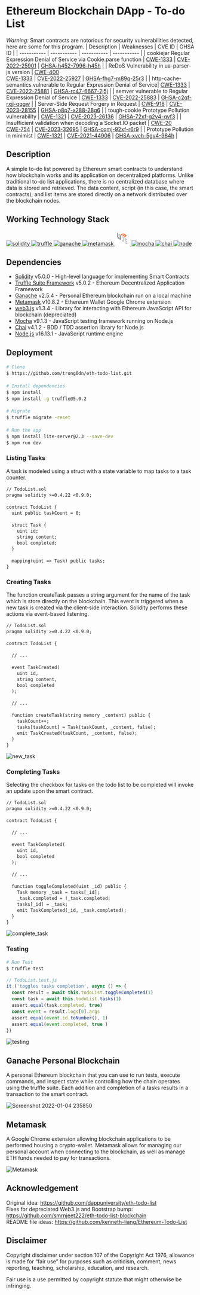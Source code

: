 # Ethereum Blockchain DApp - To-do List

*Warning:* Smart contracts are notorious for security vulnerabilities detected, here are some for this program.
| Description | Weaknesses  |   CVE ID    |   GHSA ID   |
| ----------- | ----------- | ----------- | ----------- |
| cookiejar Regular Expression Denial of Service via Cookie.parse function | [CWE-1333](https://cwe.mitre.org/data/definitions/1333.html) | [CVE-2022-25901](https://nvd.nist.gov/vuln/detail/CVE-2022-25901) | [GHSA-h452-7996-h45h](https://github.com/advisories/GHSA-h452-7996-h45h) |
| ReDoS Vulnerability in ua-parser-js version | [CWE-400](https://cwe.mitre.org/data/definitions/400.html) <br/> [CWE-1333](https://cwe.mitre.org/data/definitions/1333.html) | [CVE-2022-25927](https://nvd.nist.gov/vuln/detail/CVE-2022-25927) | [GHSA-fhg7-m89q-25r3](https://github.com/advisories/GHSA-fhg7-m89q-25r3) |
| http-cache-semantics vulnerable to Regular Expression Denial of Service| [CWE-1333](https://cwe.mitre.org/data/definitions/1333.html)  | [CVE-2022-25881](https://nvd.nist.gov/vuln/detail/CVE-2022-25881) | [GHSA-rc47-6667-2j5j](https://github.com/advisories/GHSA-rc47-6667-2j5j) |
| semver vulnerable to Regular Expression Denial of Service | [CWE-1333](https://cwe.mitre.org/data/definitions/1333.html) | [CVE-2022-25883](https://nvd.nist.gov/vuln/detail/CVE-2022-25883) | [GHSA-c2qf-rxjj-qqgw](https://github.com/advisories/GHSA-c2qf-rxjj-qqgw) |
| Server-Side Request Forgery in Request | [CWE-918](https://cwe.mitre.org/data/definitions/918.html) | [CVE-2023-28155](https://nvd.nist.gov/vuln/detail/CVE-2023-28155) | [GHSA-p8p7-x288-28g6](https://github.com/advisories/GHSA-p8p7-x288-28g6) |
| tough-cookie Prototype Pollution vulnerability | [CWE-1321](https://cwe.mitre.org/data/definitions/1321.html) | [CVE-2023-26136](https://nvd.nist.gov/vuln/detail/CVE-2023-26136) | [GHSA-72xf-g2v4-qvf3](https://github.com/advisories/GHSA-72xf-g2v4-qvf3) |
| Insufficient validation when decoding a Socket.IO packet | [CWE-20](https://cwe.mitre.org/data/definitions/20.html) <br/> [CWE-754](https://cwe.mitre.org/data/definitions/754.html) | [CVE-2023-32695](https://nvd.nist.gov/vuln/detail/CVE-2023-32695) | [GHSA-cqmj-92xf-r6r9](https://github.com/advisories/GHSA-cqmj-92xf-r6r9) |
| Prototype Pollution in minimist | [CWE-1321](https://cwe.mitre.org/data/definitions/1321.html) | [CVE-2021-44906](https://nvd.nist.gov/vuln/detail/CVE-2021-44906) | [GHSA-xvch-5gv4-984h](https://github.com/advisories/GHSA-xvch-5gv4-984h) |

## Description

A simple to-do list powered by Ethereum smart contracts to understand how blockchain works and its application on decentralized platforms. Unlike traditional to-do list applications, there is no centralized database where data is stored and retrieved. The data content, script (in this case, the smart contracts), and list items are stored directly on a network distributed over the blockchain nodes.

## Working Technology Stack
<p align="left"> 
  <a href="https://docs.soliditylang.org/en/v0.5.3/" target="_blank"> <img src="https://docs.soliditylang.org/en/v0.5.3/_images/logo.svg" alt="solidity" width="40" height="40"/> </a> 
  <a href="https://www.trufflesuite.com/truffle" target="_blank"> <img src="https://trufflesuite.com/img/truffle-logo-light.svg" alt="truffle" width="40" height="40"/> </a> 
  <a href="https://www.trufflesuite.com/ganache" target="_blank"> <img src="https://seeklogo.com/images/G/ganache-logo-9BC4FC62A4-seeklogo.com.png" alt="ganache" width="40" height="40"/> </a> 
  <a href="https://metamask.io/" target="_blank"> <img src="https://raw.githubusercontent.com/MetaMask/brand-resources/master/SVG/metamask-fox.svg" alt="metamask" width="40" height="40"/> </a> 
  <a href="https://web3js.readthedocs.io/en/v1.3.4/" target="_blank"> <img src="https://raw.githubusercontent.com/ChainSafe/web3.js/1.x/assets/logo/web3js.jpg" alt="web3js" width="40" height="40"/> </a> 
  <a href="https://mochajs.org/" target="_blank"> <img src="https://www.vectorlogo.zone/logos/mochajs/mochajs-icon.svg" alt="mocha" width="40" height="40"/> </a> 
  <a href="https://www.chaijs.com/" target="_blank"> <img src="https://gist.githubusercontent.com/keithamus/3d8cfbaeddf8bdf5f7cd94a3bdae0934/raw/63ca295f3aa7e1b94b598d84dfe0330383497a8c/Chai%2520Logo.svg" alt="chai" width="40" height="40"/> </a> 
  <a href="https://nodejs.org/en/" target="_blank"> <img src="https://nodejs.org/static/images/logo.svg" alt="node" width="40" height="40"/> </a> 
</p>

## Dependencies
* [Solidity](https://docs.soliditylang.org/en/v0.8.11/) v5.0.0 - High-level language for implementing Smart Contracts 
* [Truffle Suite Framework](https://www.trufflesuite.com/truffle) v5.0.2 - Ethereum Decentralized Application Framework 
* [Ganache](https://www.trufflesuite.com/ganache) v2.5.4 - Personal Ethereum blockchain run on a local machine
* [Metamask](https://metamask.io/) v10.8.2 - Ethereum Wallet Google Chrome extension 
* [web3.js](https://web3js.readthedocs.io/en/v1.3.4/) v1.3.4 - Library for interacting with Ethereum JavaScript API for blockchain (depreciated)
* [Mocha](https://mochajs.org/) v9.1.3 - JavaScript testing framework running on Node.js
* [Chai](https://www.chaijs.com/) v4.1.2 - BDD / TDD assertion library for Node.js
* [Node.js](https://nodejs.org/en/) v16.13.1 - JavaScript runtime engine

## Deployment 
```bash
# Clone 
$ https://github.com/trong0dn/eth-todo-list.git

# Install dependencies 
$ npm install
$ npm install -g truffle@5.0.2

# Migrate 
$ truffle migrate -reset

# Run the app
$ npm install lite-server@2.3 --save-dev
$ npm run dev
```

### Listing Tasks
A task is modeled using a struct with a state variable to map tasks to a task counter.

```solidity
// TodoList.sol
pragma solidity >=0.4.22 <0.9.0;

contract TodoList {
  uint public taskCount = 0;

  struct Task {
    uint id;
    string content;
    bool completed;
  }

  mapping(uint => Task) public tasks;
}
```

### Creating Tasks 

The function createTask passes a string argument for the name of the task which is store directly on the blockchain. This event is triggered when a new task is created via the client-side interaction. Solidity performs these actions via event-based listening. 

```solidity
// TodoList.sol
pragma solidity >=0.4.22 <0.9.0;

contract TodoList {

  // ...

  event TaskCreated(
    uint id,
    string content,
    bool completed
  );

  // ...

  function createTask(string memory _content) public {
    taskCount++;
    tasks[taskCount] = Task(taskCount, _content, false);
    emit TaskCreated(taskCount, _content, false);
  }
}
```

![new_task](https://user-images.githubusercontent.com/55768917/148163029-020e830f-8677-4c2b-84f7-d1f9b5e2fa52.gif)

### Completing Tasks

Selecting the checkbox for tasks on the todo list to be completed will invoke an update upon the smart contract. 

```solidity
// TodoList.sol
pragma solidity >=0.4.22 <0.9.0;

contract TodoList {

  // ...

  event TaskCompleted(
    uint id,
    bool completed
  );

  // ...

  function toggleCompleted(uint _id) public {
    Task memory _task = tasks[_id];
    _task.completed = !_task.completed;
    tasks[_id] = _task;
    emit TaskCompleted(_id, _task.completed);
  }
}
```

![complete_task](https://user-images.githubusercontent.com/55768917/148163040-9a482d01-64f9-43ae-bec3-b7e77fa5ead1.gif)

### Testing
```bash
# Run Test 
$ truffle test 
```

```javascript
// TodoList.test.js
it ('toggles tasks completion', async () => {
  const result = await this.todoList.toggleCompleted(1)
  const task = await this.todoList.tasks(1)
  assert.equal(task.completed, true)
  const event = result.logs[0].args 
  assert.equal(event.id.toNumber(), 1)
  assert.equal(event.completed, true )
})
```

![testing](https://user-images.githubusercontent.com/55768917/148163313-1c9c2e49-590a-45b7-9488-69ad739b0a9a.png)

## Ganache Personal Blockchain 
A personal Ethereum blockchain that you can use to run tests, execute commands, and inspect state while controlling how the chain operates using the truffle suite. Each addition and completion of a tasks results in a transaction to the smart contract.

![Screenshot 2022-01-04 235850](https://user-images.githubusercontent.com/55768917/148163360-cc8cea95-9cab-4b27-90e3-845c22cd6054.png)

## Metamask

A Google Chrome extension allowing blockchain applications to be performed housing a crypto-wallet. Metamask allows for managing our personal account when connecting to the blockchain, as well as manage ETH funds needed to pay for transactions. 

![Metamask](https://user-images.githubusercontent.com/55768917/148163515-c72ddadd-bf4c-473f-adc9-2280882a0cae.png)

## Acknowledgement

Original idea: https://github.com/dappuniversity/eth-todo-list <br>
Fixes for depreciated Web3.js and Bootstrap bump: https://github.com/smrnjeet222/eth-todo-list-blockchain <br>
README file ideas: https://github.com/kenneth-liang/Ethereum-Todo-List <br>

## Disclaimer

Copyright disclaimer under section 107 of the Copyright Act 1976, 
allowance is made for “fair use” for purposes such as criticism, 
comment, news reporting, teaching, scholarship, education, and research.

Fair use is a use permitted by copyright statute that might otherwise 
be infringing.
